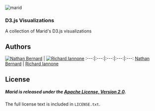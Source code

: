 ![marid](https://cloud.githubusercontent.com/assets/5732914/4931337/f997fd4a-6576-11e4-98cb-479a568233b5.png)

### D3.js Visualizations

A collection of Marid's D3.js visualizations

## Authors

[![Nathan Bernard](https://s.gravatar.com/avatar/764276fb0de2fba228d1a906efdcae45?s=117)](https://github.com/nb333) | [![Richard Iannone](https://avatars3.githubusercontent.com/u/5612024?v=2&s=117)](https://github.com/rich-iannone)
:---:|:---:|:---:|:---:|:---:
[Nathan Bernard](https://github.com/nb333) | [Richard Iannone](https://github.com/rich-iannone)

## License

##### Marid is released under the [Apache License, Version 2.0](http://www.apache.org/licenses/LICENSE-2.0).
The full license text is included in `LICENSE.txt`.
